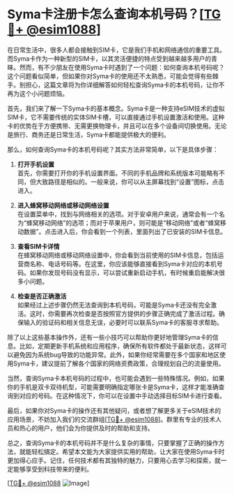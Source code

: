 # Syma卡注册卡怎么查询本机号码？[[TG💪+ @esim1088](https://t.me/s/esim1088)]

在日常生活中，很多人都会接触到SIM卡，它是我们手机和网络通信的重要工具。而Syma卡作为一种新型的SIM卡，以其灵活便捷的特点受到越来越多用户的青睐。然而，有不少朋友在使用Syma卡时遇到了一个问题：如何查询本机号码呢？这个问题看似简单，但如果你对Syma卡的使用还不太熟悉，可能会觉得有些棘手。别担心，这篇文章将为你详细解答如何轻松查询Syma卡的本机号码，让你不再为这个小问题烦恼。

首先，我们来了解一下Syma卡的基本概念。Syma卡是一种支持eSIM技术的虚拟SIM卡，它不需要传统的实体SIM卡槽，可以直接通过手机设置激活和使用。这种卡的优势在于方便携带、无需更换物理卡，并且可以在多个设备间切换使用。无论是旅行、商务还是日常生活，Syma卡都能提供极大的便利。

那么，如何查询Syma卡的本机号码呢？其实方法非常简单，以下是具体步骤：

1. **打开手机设置**  
   首先，你需要打开你的手机设置界面。不同的手机品牌和系统版本可能略有不同，但大致路径是相似的。一般来说，你可以从主屏幕找到“设置”图标，点击进入。

2. **进入蜂窝移动网络或移动网络设置**  
   在设置菜单中，找到与网络相关的选项。对于安卓用户来说，通常会有一个名为“蜂窝移动网络”的选项；而对于苹果用户，则可能是“移动网络”或者“蜂窝移动数据”。点击进入后，你会看到一个列表，里面列出了已安装的SIM卡信息。

3. **查看SIM卡详情**  
   在蜂窝移动网络或移动网络设置中，你会看到当前使用的SIM卡信息，包括运营商名称、电话号码等。在这里，你应该能够直接看到Syma卡对应的本机号码。如果你发现号码没有显示，可以尝试重新启动手机，有时候重启能解决很多小问题。

4. **检查是否正确激活**  
   如果经过上述步骤仍然无法查询到本机号码，可能是Syma卡还没有完全激活。这时，你需要再次检查是否按照官方提供的步骤正确完成了激活过程。确保输入的验证码和相关信息无误，必要时可以联系Syma卡的客服寻求帮助。

除了以上这些基本操作外，还有一些小技巧可以帮助你更好地管理Syma卡的信息。比如，定期更新手机系统和应用程序，确保所有软件都处于最新状态，这样可以避免因为系统bug导致的功能异常。此外，如果你经常需要在多个国家和地区使用Syma卡，建议提前了解各个国家的网络资费政策，合理规划自己的流量使用。

当然，查询Syma卡本机号码的过程中，也可能会遇到一些特殊情况。例如，如果你的手机是双卡双待机型，可能需要明确指定哪张卡是Syma卡，这样才能准确查询到对应的号码。在这种情况下，你可以在设置中手动选择目标SIM卡进行查看。

最后，如果你对Syma卡的操作还有其他疑问，或者想了解更多关于eSIM技术的应用场景，不妨加入我们的交流群组[[TG💪+ @esim1088](https://t.me/s/esim1088)]。群里有专业的技术人员和热心的用户，他们会为你提供及时的帮助和支持。

总之，查询Syma卡的本机号码并不是什么复杂的事情，只要掌握了正确的操作方法，就能轻松搞定。希望本文能为大家提供实用的帮助，让大家在使用Syma卡时更加得心应手。记住，任何技术都有其独特的魅力，只要用心去学习和探索，就一定能够享受到科技带来的便利。

[[TG💪+ @esim1088](https://t.me/s/esim1088) ![Image](https://i.postimg.cc/4NQfJmqS/Snipaste-2025-05-13-00-14-12.png)]